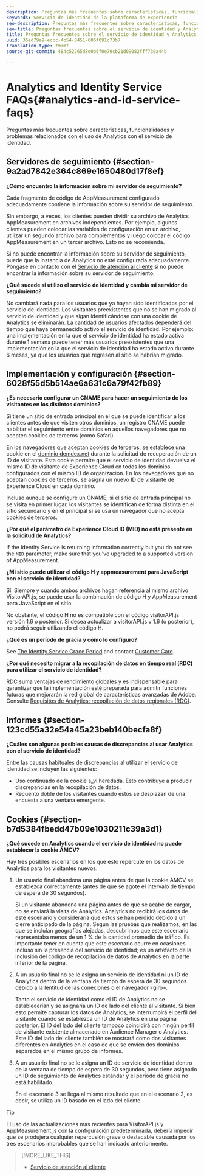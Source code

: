 ```yaml
---
description: Preguntas más frecuentes sobre características, funcionalidades y problemas relacionados con el uso de Analytics con el servicio de identidad de Experience Platform.
keywords: Servicio de identidad de la plataforma de experiencia
seo-description: Preguntas más frecuentes sobre características, funcionalidades y problemas relacionados con el uso de Analytics con el servicio de identidad.
seo-title: Preguntas frecuentes sobre el servicio de identidad y Analytics
title: Preguntas frecuentes sobre el servicio de identidad y Analytics
uuid: 35ed79a9-eccc-4b54-8451-606f091c73b7
translation-type: tm+mt
source-git-commit: 484c52265d8e0b6f0e79cb21d09082fff730a44b

---
```



# Analytics and Identity Service FAQs{#analytics-and-id-service-faqs}

Preguntas más frecuentes sobre características, funcionalidades y problemas relacionados con el uso de Analytics con el servicio de identidad.

## Servidores de seguimiento {#section-9a2ad7842e364c869e1650480d17f8ef}

**¿Cómo encuentro la información sobre mi servidor de seguimiento?**

Cada fragmento de código de AppMeasurement configurado adecuadamente contiene la información sobre su servidor de seguimiento.

Sin embargo, a veces, los clientes pueden dividir su archivo de Analytics AppMeasurement en archivos independientes. Por ejemplo, algunos clientes pueden colocar las variables de configuración en un archivo, utilizar un segundo archivo para complementos y luego colocar el código AppMeasurement en un tercer archivo. Esto no se recomienda.

Si no puede encontrar la información sobre su servidor de seguimiento, puede que la instancia de Analytics no esté configurada adecuadamente. Póngase en contacto con el [Servicio de atención al cliente](https://helpx.adobe.com/marketing-cloud/contact-support.html) si no puede encontrar la información sobre su servidor de seguimiento.

**¿Qué sucede si utilizo el servicio de identidad y cambia mi servidor de seguimiento?**

No cambiará nada para los usuarios que ya hayan sido identificados por el servicio de identidad. Los visitantes preexistentes que no se han migrado al servicio de identidad y que sigan identificándose con una cookie de Analytics se eliminarán. La cantidad de usuarios afectados dependerá del tiempo que haya permanecido activo el servicio de identidad. Por ejemplo: una implementación en la que el servicio de identidad ha estado activa durante 1 semana puede tener más usuarios preexistentes que una implementación en la que el servicio de identidad ha estado activo durante 6 meses, ya que los usuarios que regresen al sitio se habrían migrado.

## Implementación y configuración {#section-6028f55d5b514ae6a631c6a79f42fb89}

**¿Es necesario configurar un CNAME para hacer un seguimiento de los visitantes en los distintos dominios?**

Si tiene un sitio de entrada principal en el que se puede identificar a los clientes antes de que visiten otros dominios, un registro CNAME puede habilitar el seguimiento entre dominios en aquellos navegadores que no acepten cookies de terceros (como Safari).

En los navegadores que aceptan cookies de terceros, se establece una cookie en el [dominio demdex.net](https://marketing.adobe.com/resources/help/en_US/aam/demdex-calls.html) durante la solicitud de recuperación de un ID de visitante. Esta cookie permite que el servicio de identidad devuelva el mismo ID de visitante de Experience Cloud en todos los dominios configurados con el mismo ID de organización. En los navegadores que no aceptan cookies de terceros, se asigna un nuevo ID de visitante de Experience Cloud en cada dominio.

Incluso aunque se configure un CNAME, si el sitio de entrada principal no se visita en primer lugar, los visitantes se identifican de forma distinta en el sitio secundario y en el principal si se usa un navegador que no acepta cookies de terceros.

**¿Por qué el parámetro de Experience Cloud ID (MID) no está presente en la solicitud de Analytics?**

If the Identity Service is returning information correctly but you do not see the `MID` parameter, make sure that you&#39;ve upgraded to a supported version of AppMeasurement.

**¿Mi sitio puede utilizar el código H y appmeasurement para JavaScript con el servicio de identidad?**

Sí. Siempre y cuando ambos archivos hagan referencia al mismo archivo VisitorAPI.js, se puede usar la combinación de código H y AppMeasurement para JavaScript en el sitio.

No obstante, el código H no es compatible con el código visitorAPI.js versión 1.6 o posterior. Si desea actualizar a visitorAPI.js v 1.6 (o posterior), no podrá seguir utilizando el código H.

**¿Qué es un período de gracia y cómo lo configuro?**

See [The Identity Service Grace Period](../reference/analytics-reference/grace-period.md) and contact [Customer Care](https://helpx.adobe.com/marketing-cloud/contact-support.html).

**¿Por qué necesito migrar a la recopilación de datos en tiempo real (RDC) para utilizar el servicio de identidad?**

RDC suma ventajas de rendimiento globales y es indispensable para garantizar que la implementación esté preparada para admitir funciones futuras que mejorarán la red global de características avanzadas de Adobe. Consulte [Requisitos de Analytics: recopilación de datos regionales (RDC)](../reference/requirements.md#section-7d04bb013bc84a25bae3b148bc0ca25f).

## Informes {#section-123cd55a32e54a45a23beb140becfa8f}

**¿Cuáles son algunas posibles causas de discrepancias al usar Analytics con el servicio de identidad?**

Entre las causas habituales de discrepancias al utilizar el servicio de identidad se incluyen las siguientes:

* Uso continuado de la cookie s_vi heredada. Esto contribuye a producir discrepancias en la recopilación de datos.
* Recuento doble de los visitantes cuando estos se desplazan de una encuesta a una ventana emergente.

## Cookies {#section-b7d5384fbedd47b09e1030211c39a3d1}

**¿Qué sucede en Analytics cuando el servicio de identidad no puede establecer la cookie AMCV?**

Hay tres posibles escenarios en los que esto repercute en los datos de Analytics para los visitantes nuevos:

1. Un usuario final abandona una página antes de que la cookie AMCV se establezca correctamente (antes de que se agote el intervalo de tiempo de espera de 30 segundos).

   Si un visitante abandona una página antes de que se acabe de cargar, no se enviará la visita de Analytics. Analytics no recibirá los datos de este escenario y consideraría que estos se han perdido debido a un cierre anticipado de la página. Según las pruebas que realizamos, en las que se incluían geografías alejadas, descubrimos que este escenario representaba menos de un 1 % de la cantidad promedio de tráfico. Es importante tener en cuenta que este escenario ocurre en ocasiones incluso sin la presencia del servicio de identidad; es un artefacto de la inclusión del código de recopilación de datos de Analytics en la parte inferior de la página.

1. A un usuario final no se le asigna un servicio de identidad ni un ID de Analytics dentro de la ventana de tiempo de espera de 30 segundos debido a la lentitud de las conexiones o el navegador «giro».

   Tanto el servicio de identidad como el ID de Analytics no se establecerían y se asignaría un ID de lado del cliente al visitante. Si bien esto permite capturar los datos de Analytics, se interrumpirá el perfil del visitante cuando se establezca un ID de Analytics en una página posterior. El ID del lado del cliente tampoco coincidirá con ningún perfil de visitante existente almacenado en Audience Manager o Analytics. Este ID del lado del cliente también se mostrará como dos visitantes diferentes en Analytics en el caso de que se envíen dos dominios separados en el mismo grupo de informes.

1. A un usuario final no se le asigna un ID de servicio de identidad dentro de la ventana de tiempo de espera de 30 segundos, pero tiene asignado un ID de seguimiento de Analytics estándar y el período de gracia no está habilitado.

   En el escenario 3 se llega al mismo resultado que en el escenario 2, es decir, se utiliza un ID basado en el lado del cliente.

>[!TIP]
>
>El uso de las actualizaciones más recientes para VisitorAPI.js y AppMeasurement.js con la configuración predeterminada, debería impedir que se produjera cualquier repercusión grave o destacable causada por los tres escenarios improbables que se han indicado anteriormente.

>[!MORE_LIKE_THIS]
>
>* [Servicio de atención al cliente](https://helpx.adobe.com/marketing-cloud/contact-support.html)

